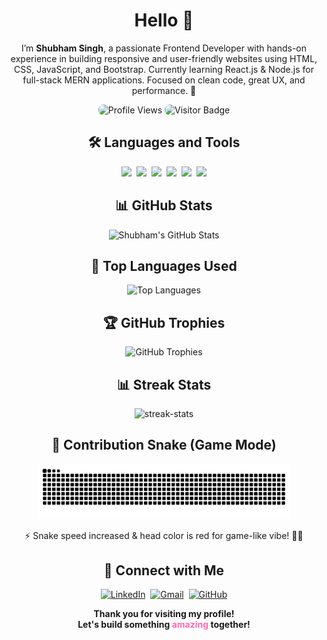 <h1 align="center">Hello 👋</h1>

<p align="center">
I’m <b>Shubham Singh</b>, a passionate Frontend Developer with hands-on experience in building responsive and user-friendly websites using HTML, CSS, JavaScript, and Bootstrap. Currently learning React.js & Node.js for full-stack MERN applications. Focused on clean code, great UX, and performance. 🚀
</p>

<p align="center">
  <img src="https://komarev.com/ghpvc/?username=developershubhamsingh&label=Profile%20views&color=ff69b4&style=flat-square" alt="Profile Views" style="border-radius:8px;" />
  <img src="https://visitor-badge.laobi.icu/badge?page_id=developershubhamsingh" alt="Visitor Badge" style="border-radius:8px;" />
</p>

<h2 align="center">🛠️ Languages and Tools</h2>
<p align="center">
  <img src="https://img.shields.io/badge/HTML5-orange?style=for-the-badge&logo=html5&logoColor=white" />&nbsp;
  <img src="https://img.shields.io/badge/CSS3-blue?style=for-the-badge&logo=css3&logoColor=white" />&nbsp;
  <img src="https://img.shields.io/badge/JavaScript-yellow?style=for-the-badge&logo=javascript&logoColor=black" />&nbsp;
  <img src="https://img.shields.io/badge/Bootstrap-purple?style=for-the-badge&logo=bootstrap&logoColor=white" />&nbsp;
  <img src="https://img.shields.io/badge/React-blue?style=for-the-badge&logo=react&logoColor=61DAFB" />&nbsp;
  <img src="https://img.shields.io/badge/Node.js-green?style=for-the-badge&logo=node.js&logoColor=white" />
</p>

<h2 align="center">📊 GitHub Stats</h2>
<p align="center">
  <img src="https://github-readme-stats.vercel.app/api?username=developershubhamsingh&show_icons=true&theme=radical&count_private=true&hide_border=false" alt="Shubham's GitHub Stats" />
</p>

<h2 align="center">🔰 Top Languages Used</h2>
<p align="center">
  <img src="https://github-readme-stats.vercel.app/api/top-langs/?username=developershubhamsingh&layout=compact&theme=radical" alt="Top Languages" />
</p>

<h2 align="center">🏆 GitHub Trophies</h2>
<p align="center">
  <img src="https://github-profile-trophy.vercel.app/?username=developershubhamsingh&theme=radical&column=4&margin-w=10&margin-h=15" alt="GitHub Trophies" />
</p>

<h2 align="center">📊 Streak Stats</h2>
<p align="center">
  <img src="https://github-readme-streak-stats.herokuapp.com/?user=developershubhamsingh&theme=dark&hide_border=false" alt="streak-stats" />
</p>

<h2 align="center">🐍 Contribution Snake (Game Mode)</h2>
<p align="center">
  <img src="https://raw.githubusercontent.com/developershubhamsingh/developershubhamsingh/gh-pages/snake.svg" alt="Snake animation" style="max-width:80%;" />
</p>
<p align="center">
  ⚡ Snake speed increased & head color is red for game-like vibe! 🐍🔥
</p>

<h2 align="center">🔰 Connect with Me</h2>
<p align="center">
  <a href="https://linkedin.com/in/YOUR-LINKEDIN-ID"><img src="https://img.shields.io/badge/-LinkedIn-blue?style=for-the-badge&logo=Linkedin&logoColor=white" alt="LinkedIn" /></a>&nbsp;
  <a href="mailto:yourmail@gmail.com"><img src="https://img.shields.io/badge/-Gmail-red?style=for-the-badge&logo=gmail&logoColor=white" alt="Gmail" /></a>&nbsp;
  <a href="https://github.com/developershubhamsingh"><img src="https://img.shields.io/badge/-GitHub-black?style=for-the-badge&logo=github&logoColor=white" alt="GitHub" /></a>
</p>

<p align="center">
  <b>Thank you for visiting my profile! </b><br>
  <b>Let's build something <span style="color:#ff69b4;">amazing</span> together! </b>
</p>
